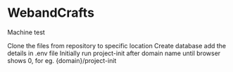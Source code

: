 # WebandCrafts
Machine test

Clone the files from repository to specific location
Create database add the details in .env file
Initially run project-init after domain name until browser shows 0, for eg. {domain}/project-init
